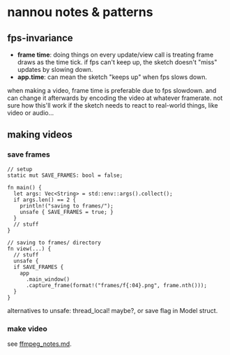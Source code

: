 # nannou notes & patterns

## fps-invariance

- **frame time**: doing things on every update/view call is treating frame draws
  as the time tick. if fps can't keep up, the sketch doesn't "miss" updates by
  slowing down.
- **app.time**: can mean the sketch "keeps up" when fps slows down.

when making a video, frame time is preferable due to fps slowdown. and can
change it afterwards by encoding the video at whatever framerate. not sure how
this'll work if the sketch needs to react to real-world things, like video or
audio...


## making videos


### save frames

```
// setup
static mut SAVE_FRAMES: bool = false;

fn main() {
  let args: Vec<String> = std::env::args().collect();
  if args.len() == 2 {
    println!("saving to frames/");
    unsafe { SAVE_FRAMES = true; }
  }
  // stuff
}
```

```
// saving to frames/ directory
fn view(...) {
  // stuff
  unsafe {
  if SAVE_FRAMES {
    app
      .main_window()
      .capture_frame(format!("frames/f{:04}.png", frame.nth()));
  }
}
```

alternatives to unsafe: thread_local! maybe?, or save flag in Model struct.

### make video

see [ffmpeg_notes.md](ffmpeg_notes.md).
